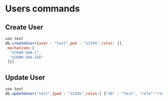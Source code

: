 # Users commands #

## Create User ##

```javascript
use test
db.createUser({user : "test",pwd : "12345",roles: [],
 mechanisms:[  
  "SCRAM-SHA-1",
  "SCRAM-SHA-256"
 ]})
```

## Update User ##

```javascript
use test
db.updateUser("test",{pwd : "12345",roles:[ {"db" : "test", "role":"readWrite"}]})
```
